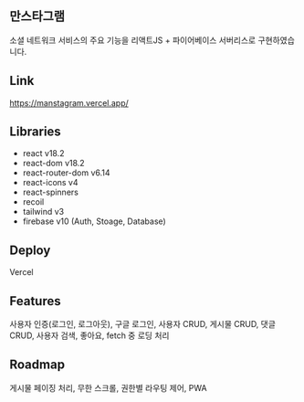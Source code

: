 ## 만스타그램
소셜 네트워크 서비스의 주요 기능을 리액트JS + 파이어베이스 서버리스로 구현하였습니다.

## Link
https://manstagram.vercel.app/

## Libraries
- react v18.2
- react-dom v18.2
- react-router-dom v6.14
- react-icons v4
- react-spinners
- recoil
- tailwind v3
- firebase v10 (Auth, Stoage, Database)

## Deploy
Vercel

## Features
사용자 인증(로그인, 로그아웃), 구글 로그인, 사용자 CRUD, 게시물 CRUD,
댓글 CRUD, 사용자 검색, 좋아요, fetch 중 로딩 처리

## Roadmap
게시물 페이징 처리, 무한 스크롤, 권한별 라우팅 제어, PWA
